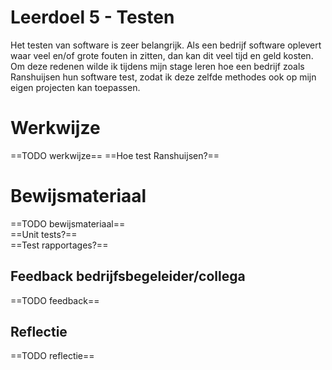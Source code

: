 ﻿# Leerdoel 5 - Testen
Het testen van software is zeer belangrijk. Als een bedrijf software oplevert waar veel en/of grote fouten in zitten, dan kan dit veel tijd en geld kosten. Om deze redenen wilde ik tijdens mijn stage leren hoe een bedrijf zoals Ranshuijsen hun software test, zodat ik deze zelfde methodes ook op mijn eigen projecten kan toepassen.

# Werkwijze
==TODO werkwijze==
==Hoe test Ranshuijsen?==

# Bewijsmateriaal
==TODO bewijsmateriaal==  
==Unit tests?==  
==Test rapportages?==  

## Feedback bedrijfsbegeleider/collega
==TODO feedback==

## Reflectie
==TODO reflectie==
